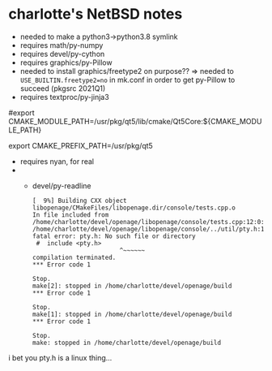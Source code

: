 # charlotte's NetBSD notes

- needed to make a python3->python3.8 symlink
- requires math/py-numpy
- requires devel/py-cython
- requires graphics/py-Pillow
- needed to install graphics/freetype2 on purpose?? => needed to
  `USE_BUILTIN.freetype2=no` in mk.conf in order to get py-Pillow to succeed
  (pkgsrc 2021Q1)
- requires textproc/py-jinja3

#export CMAKE_MODULE_PATH=/usr/pkg/qt5/lib/cmake/Qt5Core:${CMAKE_MODULE_PATH}

export CMAKE_PREFIX_PATH=/usr/pkg/qt5

- requires nyan, for real
- + devel/py-readline



		[  9%] Building CXX object libopenage/CMakeFiles/libopenage.dir/console/tests.cpp.o
		In file included from /home/charlotte/devel/openage/libopenage/console/tests.cpp:12:0:
		/home/charlotte/devel/openage/libopenage/console/../util/pty.h:15:12: fatal error: pty.h: No such file or directory
		 #  include <pty.h>
								^~~~~~~
		compilation terminated.
		*** Error code 1

		Stop.
		make[2]: stopped in /home/charlotte/devel/openage/build
		*** Error code 1

		Stop.
		make[1]: stopped in /home/charlotte/devel/openage/build
		*** Error code 1

		Stop.
		make: stopped in /home/charlotte/devel/openage/build

i bet you pty.h is a linux thing...
